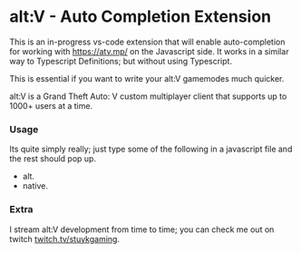# alt:V - Auto Completion Extension

This is an in-progress vs-code extension that will enable auto-completion for working with https://atv.mp/ on the Javascript side. It works in a similar way to Typescript Definitions; but without using Typescript.

This is essential if you want to write your alt:V gamemodes much quicker.

alt:V is a Grand Theft Auto: V custom multiplayer client that supports up to 1000+ users at a time.

### Usage

Its quite simply really; just type some of the following in a javascript file and the rest should pop up.

* alt.
* native.

### Extra

I stream alt:V development from time to time; you can check me out on twitch [twitch.tv/stuykgaming](https://www.twitch.tv/stuykgaming).